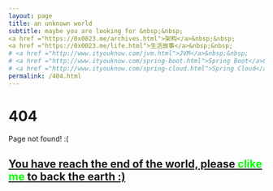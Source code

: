 ```yaml
---
layout: page
title: an unknown world
subtitle: maybe you are looking for &nbsp;&nbsp; 
<a href ="https://0x0023.me/archives.html">架构</a>&nbsp;&nbsp; 
<a href ="https://0x0023.me/life.html">生活故事</a>&nbsp;&nbsp; 
# <a href ="http://www.ityouknow.com/jvm.html">JVM</a>&nbsp;&nbsp; 
# <a href ="http://www.ityouknow.com/spring-boot.html">Spring Boot</a>&nbsp;&nbsp; 
# <a href ="http://www.ityouknow.com/spring-cloud.html">Spring Cloud</a>
permalink: /404.html
---
```


# 404

Page not found! :(

<!-- <h1><a href ="http://www.ityouknow.com/archives.html">归档目录</a><h1> -->

<h2><a href="https://0x0023.me/archives.html">
    You have reach the end of the world, please <span style="color:#00FF00">clike me</span> to back the earth :)
</a></h2>
